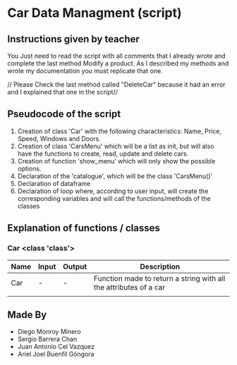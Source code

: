 # Car Data Managment (script)

## Instructions given by teacher 
You Just need to read the script with all comments that I already wrote and complete the last method Modify a product. As I described my methods and wrote my documentation you must replicate that one. 

// Please Check the last method called "DeleteCar" because it had an error and I explained that one in the script//

## Pseudocode of the script
1. Creation of class 'Car' with the following characteristics: Name, Price, Speed, Windows and Doors.
2. Creation of class 'CarsMenu' which will be a list as init, but will also have the functions to create, read, update and delete cars.
3. Creation of function 'show_menu' which will only show the possible options.
4. Declaration of the 'catalogue', which will be the class 'CarsMenu()'
5. Declaration of dataframe
6. Declaration of loop where, according to user input, will create the corresponding variables and will call the functions/methods of the classes

## Explanation of functions / classes
### Car <class 'class'>
<table>
    <thead>
        <tr>
            <th>Name</th>
            <th>Input</th>
            <th>Output</th>
            <th>Description</th>
        </tr>
    </thead>
    <tbody>
        <tr>
            <td>Car</td>
            <td> - </td>
            <td> - </td>
            <td> Function made to return a string with all the attributes of a car</td>
        <tr>
        <tr>
            <td></td>
        </tr>
    </tbody>
</table>


## Made By
- Diego Monroy Minero
- Sergio Barrera Chan
- Juan Antonio Cel Vazquez
- Ariel Joel Buenfil Góngora